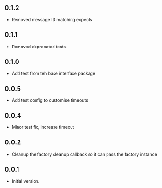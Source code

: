 ## 0.1.2

- Removed message ID matching expects

## 0.1.1

- Removed deprecated tests

## 0.1.0

- Add test from teh base interface package

## 0.0.5

- Add test config to customise timeouts

## 0.0.4

- Minor test fix, increase timeout

## 0.0.2

- Cleanup the factory cleanup callback so it can pass the factory instance

## 0.0.1

- Initial version.
